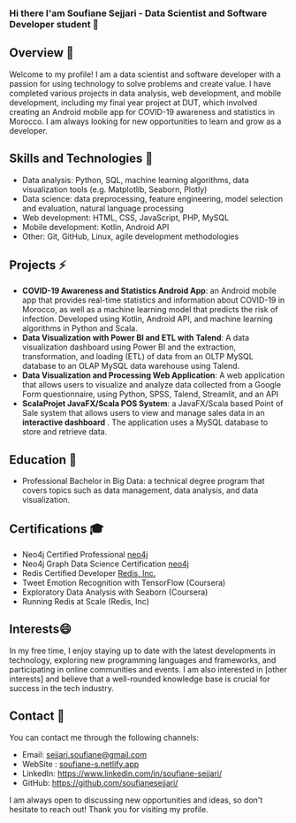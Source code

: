 ### Hi there I'am Soufiane Sejjari - Data Scientist and Software Developer student   👋

<!--
**soufianesejjari/soufianesejjari** is a ✨ _special_ ✨ repository because its `README.md` (this file) appears on your GitHub profile.

Here are some ideas to get you started:

- 🔭 I’m currently working on ...
- 🌱 I’m currently learning ...
- 👯 I’m looking to collaborate on ...
- 🤔 I’m looking for help with ...
- 💬 Ask me about ...
- 📫 How to reach me: ...
- 😄 Pronouns: ...
- ⚡ Fun fact: ...
-->

## Overview 🔭
Welcome to my profile! I am a data scientist and software developer with a passion for using technology to solve problems and create value. I have completed various projects in data analysis, web development, and mobile development, including my final year project at DUT, which involved creating an Android mobile app for COVID-19 awareness and statistics in Morocco. I am always looking for new opportunities to learn and grow as a developer.

##  Skills and Technologies 🌱
- Data analysis: Python, SQL, machine learning algorithms, data visualization tools (e.g. Matplotlib, Seaborn, Plotly)
- Data science: data preprocessing, feature engineering, model selection and evaluation, natural language processing
- Web development: HTML, CSS, JavaScript, PHP, MySQL
- Mobile development: Kotlin, Android API
- Other: Git, GitHub, Linux, agile development methodologies
## Projects ⚡ 
- **COVID-19 Awareness and Statistics Android App**: an Android mobile app that provides real-time statistics and information about COVID-19 in Morocco, as well as a machine learning model that predicts the risk of infection. Developed using Kotlin, Android API, and machine learning algorithms in Python and Scala.
- **Data Visualization with Power BI and ETL with Talend**: A data visualization dashboard using Power BI and the extraction, transformation, and loading (ETL) of data from an OLTP MySQL database to an OLAP MySQL data warehouse using Talend.
- **Data Visualization and Processing Web Application**: A web application that allows users to visualize and analyze data collected from a Google Form questionnaire, using Python, SPSS, Talend, Streamlit, and an API
-  **ScalaProjet JavaFX/Scala POS System**: a JavaFX/Scala based Point of Sale system that allows users to view and manage sales data in an **interactive dashboard** . The application uses a MySQL database to store and retrieve data.
## Education 👯 
- Professional Bachelor in Big Data: a technical degree program that covers topics such as data management, data analysis, and data visualization.

## Certifications 🎓
- Neo4j Certified Professional [neo4j](https://graphacademy.neo4j.com/u/0da0bd33-acf6-4c56-bb97-1ed7ff062b66/neo4j-certification/)
- Neo4j Graph Data Science Certification [neo4j](https://graphacademy.neo4j.com/u/0da0bd33-acf6-4c56-bb97-1ed7ff062b66/gds-certification/)
- Redis Certified Developer [Redis, Inc. ](https://www.credential.net/182b96b3-2cd1-44d1-a778-ae9065d2ae34)
- Tweet Emotion Recognition with TensorFlow (Coursera)
- Exploratory Data Analysis with Seaborn (Coursera)
- Running Redis at Scale (Redis, Inc)
## Interests😄 
In my free time, I enjoy staying up to date with the latest developments in technology, exploring new programming languages and frameworks, and participating in online communities and events. I am also interested in [other interests] and believe that a well-rounded knowledge base is crucial for success in the tech industry.

## Contact 💬
You can contact me through the following channels:

- Email: sejjari.soufiane@gmail.com 
- WebSite : [soufiane-s.netlify.app ](https://soufiane-s.netlify.app/)
- LinkedIn: https://www.linkedin.com/in/soufiane-sejjari/
- GitHub: https://github.com/soufianesejjari/

I am always open to discussing new opportunities and ideas, so don't hesitate to reach out! Thank you for visiting my profile.
